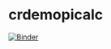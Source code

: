 # crdemopicalc
[![Binder](https://mybinder.org/badge_logo.svg)](https://mybinder.org/v2/gh/linans1/crdemopicalc/HEAD)
